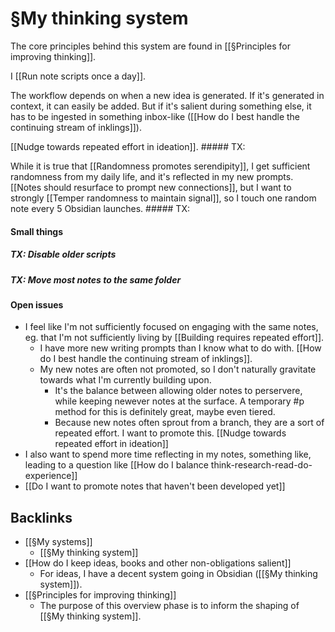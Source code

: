 # §My thinking system
The core principles behind this system are found in [[§Principles for improving thinking]].

I [[Run note scripts once a day]].

The workflow depends on when a new idea is generated. If it's generated in context, it can easily be added. But if it's salient during something else, it has to be ingested in something inbox-like ([[How do I best handle the continuing stream of inklings]]).

[[Nudge towards repeated effort in ideation]]. ##### TX:

While it is true that [[Randomness promotes serendipity]], I get sufficient randomness from my daily life, and it's reflected in my new prompts. [[Notes should resurface to prompt new connections]], but I want to strongly [[Temper randomness to maintain signal]], so I touch one random note every 5 Obsidian launches. ##### TX:

#### Small things
##### TX: Disable older scripts
##### TX: Move most notes to the same folder

#### Open issues
* I feel like I'm not sufficiently focused on engaging with the same notes, eg. that I'm not sufficiently living by [[Building requires repeated effort]].
	* I have more new writing prompts than I know what to do with. [[How do I best handle the continuing stream of inklings]].
	* My new notes are often not promoted, so I don't naturally gravitate towards what I'm currently building upon.
		* It's the balance between allowing older notes to perservere, while keeping newever notes at the surface. A temporary #p method for this is definitely great, maybe even tiered.
		* Because new notes often sprout from a branch, they are a sort of repeated effort. I want to promote this. [[Nudge towards repeated effort in ideation]]
* I also want to spend more time reflecting in my notes, something like, leading to a question like [[How do I balance think-research-read-do-experience]]
* [[Do I want to promote notes that haven't been developed yet]]
 
<!-- #p1 -->

## Backlinks
* [[§My systems]]
	* [[§My thinking system]]
* [[How do I keep ideas, books and other non-obligations salient]]
	* For ideas, I have a decent system going in Obsidian ([[§My thinking system]]).
* [[§Principles for improving thinking]]
	* The purpose of this overview phase is to inform the shaping of [[§My thinking system]].

<!-- #Life -->

<!-- {BearID:E8EBD876-B532-4669-8BAF-C77968E8CF2B-15756-000013032563238A} -->
